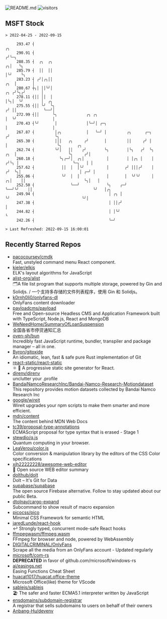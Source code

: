 ![README.md](https://github.com/Gerhut/Gerhut/workflows/README.md/badge.svg)
![visitors](https://visitors.vercel.app/Gerhut/Gerhut?token=8cf69d1f6813d272ef062726b6070c9be4ff72038cfe5a7ded7384a8da65d866)

## MSFT Stock

```
> 2022-04-25 - 2022-09-15

     293.47 ┤                                                                            ╭╮                      
     290.91 ┤                                                                           ╭╯╰─╮                    
     288.35 ┤  ╭╮  ╭╮                                                                 ╭╮│   ╰╮                   
     285.79 ┤  ││  ││                                                                 │╰╯    ╰╮                  
     283.23 ┤ ╭╯│╭╮││                                                             ╭╮  │       │                  
     280.67 ┼╮│ ││╰╯│                                                         ╭╮ ╭╯╰╮╭╯       │                  
     278.11 ┤││ ││  │                                                         │╰╮│  ╰╯        │  ╭╮              
     275.55 ┤││ ╰╯  ╰╮                                                       ╭╯ ││            ╰──╯│              
     272.99 ┤││      ╰╮             ╭╮ ╭╮                                    │  ╰╯                │              
     270.43 ┤╰╯       │             │╰─╯│ ╭─╮                                │                    │              
     267.87 ┤         │╭╮           │   ╰─╯ │         ╭╮      ╭─╮           ╭╯                    ╰╮             
     265.30 ┤         │││   ╭╮     ╭╯       │         ││     ╭╯ │           │                      ╰╮       ╭╮   
     262.74 ┤         ╰╯│   ││    ╭╯        ╰╮        │╰╮   ╭╯  ╰╮      ╭╮  │                       ╰╮     ╭╯│   
     260.18 ┤           ╰╮╭─╯│  ╭╮│          │        │ │╭╮ │    │     ╭╯╰╮ │                        ╰─╮   │ │   
     257.62 ┤            ││  │  │╰╯          │       ╭╯ │││╭╯    │    ╭╯  ╰╮│                          │ ╭─╯ │   
     255.06 ┤            ╰╯  │  │            │       │  ╰╯╰╯     │  ╭╮│    ││                          ╰╮│   │   
     252.50 ┤                ╰──╯            ╰╮    ╭─╯           ╰──╯╰╯    ││                           ╰╯   │╭╮ 
     249.94 ┤                                 │ ╭╮ │                       ╰╯                                ╰╯│ 
     247.38 ┤                                 │ ││╭╯                                                           │ 
     244.82 ┤                                 │ │╰╯                                                            ╰ 
     242.26 ┤                                 ╰─╯                                                                

> Last Refreshed: 2022-09-15 16:00:01
```

## Recently Starred Repos

- [pacocoursey/cmdk](https://github.com/pacocoursey/cmdk)  
  Fast, unstyled command menu React component.
- [kieler/elkjs](https://github.com/kieler/elkjs)  
  ELK's layout algorithms for JavaScript
- [alist-org/alist](https://github.com/alist-org/alist)  
  🗂️A file list program that supports multiple storage, powered by Gin and Solidjs. / 一个支持多存储的文件列表程序，使用 Gin 和 Solidjs。
- [k0rnh0li0/onlyfans-dl](https://github.com/k0rnh0li0/onlyfans-dl)  
  OnlyFans content downloader
- [payloadcms/payload](https://github.com/payloadcms/payload)  
  Free and Open-source Headless CMS and Application Framework built with TypeScript, Node.js, React and MongoDB
- [WeNeedHome/SummaryOfLoanSuspension](https://github.com/WeNeedHome/SummaryOfLoanSuspension)  
  全国各省市停贷通知汇总
- [oven-sh/bun](https://github.com/oven-sh/bun)  
  Incredibly fast JavaScript runtime, bundler, transpiler and package manager – all in one.
- [Byron/gitoxide](https://github.com/Byron/gitoxide)  
  An idiomatic, lean, fast & safe pure Rust implementation of Git
- [react-static/react-static](https://github.com/react-static/react-static)  
  ⚛️ 🚀 A progressive static site generator for React.
- [direnv/direnv](https://github.com/direnv/direnv)  
  unclutter your .profile
- [BandaiNamcoResearchInc/Bandai-Namco-Research-Motiondataset](https://github.com/BandaiNamcoResearchInc/Bandai-Namco-Research-Motiondataset)  
  This repository provides motion datasets collected by Bandai Namco Research Inc
- [google/wireit](https://github.com/google/wireit)  
  Wireit upgrades your npm scripts to make them smarter and more efficient.
- [mdn/content](https://github.com/mdn/content)  
  The content behind MDN Web Docs
- [tc39/proposal-type-annotations](https://github.com/tc39/proposal-type-annotations)  
  ECMAScript proposal for type syntax that is erased - Stage 1
- [stewdio/q.js](https://github.com/stewdio/q.js)  
  Quantum computing in your browser.
- [LeaVerou/color.js](https://github.com/LeaVerou/color.js)  
  Color conversion & manipulation library by the editors of the CSS Color specifications
- [xjh22222228/awesome-web-editor](https://github.com/xjh22222228/awesome-web-editor)  
  🔨  Open source WEB editor summary
- [dolthub/dolt](https://github.com/dolthub/dolt)  
  Dolt – It's Git for Data
- [supabase/supabase](https://github.com/supabase/supabase)  
  The open source Firebase alternative. Follow to stay updated about our public Beta.
- [dtolnay/cargo-expand](https://github.com/dtolnay/cargo-expand)  
  Subcommand to show result of macro expansion
- [picocss/pico](https://github.com/picocss/pico)  
  Minimal CSS Framework for semantic HTML
- [jaredLunde/react-hook](https://github.com/jaredLunde/react-hook)  
  ↩ Strongly typed, concurrent mode-safe React hooks
- [ffmpegwasm/ffmpeg.wasm](https://github.com/ffmpegwasm/ffmpeg.wasm)  
  FFmpeg for browser and node, powered by WebAssembly
- [DIGITALCRIMINAL/OnlyFans](https://github.com/DIGITALCRIMINAL/OnlyFans)  
  Scrape all the media from an OnlyFans account - Updated regularly
- [microsoft/com-rs](https://github.com/microsoft/com-rs)  
  **DEPRECATED** in favor of github.com/microsoft/windows-rs
- [ai/easings.net](https://github.com/ai/easings.net)  
  Easing Functions Cheat Sheet
- [huacat1017/huacat.office-theme](https://github.com/huacat1017/huacat.office-theme)  
  Microsoft Office(like) theme for VScode
- [sablejs/sablejs](https://github.com/sablejs/sablejs)  
  🏖️ The safer and faster ECMA5.1 interpreter written by JavaScript
- [ensdomains/subdomain-registrar](https://github.com/ensdomains/subdomain-registrar)  
  A registrar that sells subdomains to users on behalf of their owners
- [Anbang-Hu/devenv](https://github.com/Anbang-Hu/devenv)  
